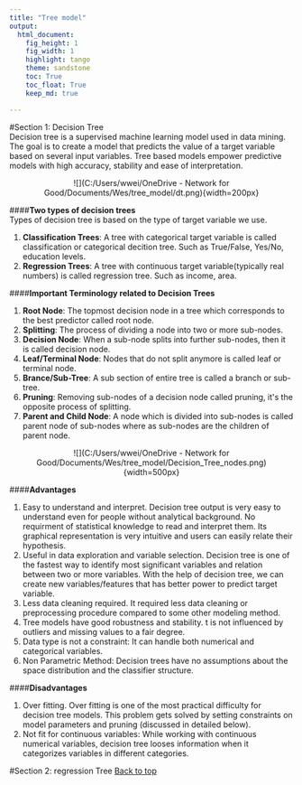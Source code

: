 ```yaml
---
title: "Tree model"
output:
  html_document:
    fig_height: 1
    fig_width: 1
    highlight: tango
    theme: sandstone
    toc: True
    toc_float: True
    keep_md: true

---
```



#Section 1: Decision Tree  
Decision tree is a supervised machine learning model used in data mining. The goal is to create a model that predicts the value of a target variable based on several input variables. Tree based models empower predictive models with high accuracy, stability and ease of interpretation.   
<center>![](C:/Users/wwei/OneDrive - Network for Good/Documents/Wes/tree_model/dt.png){width=200px}</center>  
  
####__Two types of decision trees__  
Types of decision tree is based on the type of target variable we use.  
1. __Classification Trees__: A tree with categorical target variable is called classification or categorical decition tree. Such as True/False, Yes/No, education levels.    
2. __Regression Trees__: A tree with continuous target variable(typically real numbers) is called regression tree. Such as income, area.  
  
####__Important Terminology related to Decision Trees__  
1. __Root Node__: The topmost decision node in a tree which corresponds to the best predictor called root node.  
2. __Splitting__: The process of dividing a node into two or more sub-nodes.  
3. __Decision Node__: When a sub-node splits into further sub-nodes, then it is called decision node.  
4. __Leaf/Terminal Node__: Nodes that do not split anymore is called leaf or terminal node.  
5. __Brance/Sub-Tree__: A sub section of entire tree is called a branch or sub-tree.  
6. __Pruning__: Removing sub-nodes of a decision node called pruning, it's the opposite process of splitting.  
7. __Parent and Child Node__: A node which is divided into sub-nodes is called parent node of sub-nodes where as sub-nodes are the children of parent node.  
  
<center>![](C:/Users/wwei/OneDrive - Network for Good/Documents/Wes/tree_model/Decision_Tree_nodes.png){width=500px}</center> 
  
####__Advantages__  
1. Easy to understand and interpret. Decision tree output is very easy to understand even for people without analytical background. No requirment of statistical knowledge to read and interpret them. Its graphical representation is very intuitive and users can easily relate their hypothesis.  
2. Useful in data exploration and variable selection. Decision tree is one of the fastest way to identify most significant variables and relation between two or more variables. With the help of decision tree, we can create new variables/features that has better power to predict target variable.  
3. Less data cleaning required. It required less data cleaning or preprocessing procedure compared to some other modeling method.  
4. Tree models have good robustness and stability. t is not influenced by outliers and missing values to a fair degree.  
5. Data type is not a constraint: It can handle both numerical and categorical variables.  
6. Non Parametric Method: Decision trees have no assumptions about the space distribution and the classifier structure.  
  
####__Disadvantages__  
1. Over fitting. Over fitting is one of the most practical difficulty for decision tree models. This problem gets solved by setting constraints on model parameters and pruning (discussed in detailed below).  
2. Not fit for continuous variables: While working with continuous numerical variables, decision tree looses information when it categorizes variables in different categories.  
  
  
  
  
  
  
  
  
#Section 2: regression Tree
<a href="#header">Back to top</a>

